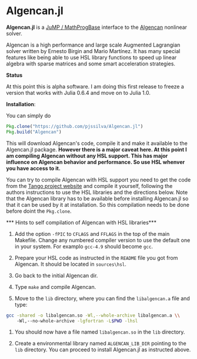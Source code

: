 Algencan.jl
===========

**Algencan.jl** is a [JuMP / MathProgBase](https://www.juliaopt.org/) interface
to the [Algencan](https://www.ime.usp.br/~egbirgin/tango/codes.php)
nonlinear solver.

Algencan is a high performance and large scale Augmented Lagrangian solver
written by Ernesto Birgin and Mario Martínez. It has many special features like
being able to use HSL library functions to speed up linear algebra with sparse
matrices and some smart acceleration strategies.

**Status**

At this point this is alpha software. I am doing this first release to freeze
a version that works with Julia 0.6.4 and move on to Julia 1.0.

**Installation**:

You can simply do

```julia
Pkg.clone("https://github.com/pjssilva/Algencan.jl")
Pkg.build("Algencan")

```
This will download Algencan's code, compile it and make it available to the
Algencan.jl package. **However there is a major caveat here. At this point
I am compiling Algencan without any HSL support. This has major influence
on Algencan behavior and performance. So use HSL whenver you have access to
it.**

You can try to compile Algencan with HSL support you need to get the code from
the [Tango project website](https://www.ime.usp.br/~egbirgin/tango/codes.php)
and compile it yourself, following the authors instructions to use the HSL
libraries and the directions below. Note that the Algencan library has to be
available before installing Algencan.jl so that it can be used by it at
installation. So this compilation needs to be done before doint the
`Pkg.clone`.

*** Hints to self compilation of Algencan with HSL libraries***

1. Add the option `-fPIC` to  `CFLAGS` and `FFLAGS` in the top of the main
Makefile. Change any numbered compiler version to use the default one in your
system. For examplo `gcc-4.9` should become `gcc`.

1. Prepare your HSL code as instructed in the `README` file you got from
Algencan. It should be located in `sources\hsl`.

1. Go back to the initial Algencan dir.

1. Type `make` and compile Algencan.

1.  Move to the `lib` directory, where you can find the `libalgencan.a` file
and type:
```bash
gcc -shared -o libalgencan.so -Wl,--whole-archive libalgencan.a \\
    -Wl,--no-whole-archive -lgfortran -L$PWD -lhsl
```

1. You should now have a file named `libalgencan.so` in the `lib` directory.

1. Create a environmental library named `ALGENCAN_LIB_DIR` pointing to the
`lib` directory. You can proceed to install Algencan.jl as instructed above.
